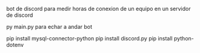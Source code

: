 bot de discord para medir horas de conexion de un equipo en un servidor de discord

py main.py para echar a andar bot

pip install mysql-connector-python
pip install discord.py
pip install python-dotenv
